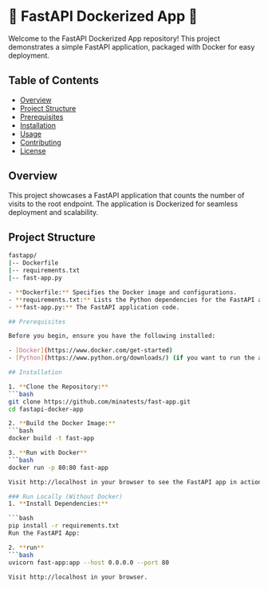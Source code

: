 # 🐳 FastAPI Dockerized App 🚀

Welcome to the FastAPI Dockerized App repository! This project demonstrates a simple FastAPI application, packaged with Docker for easy deployment.

## Table of Contents

- [Overview](#overview)
- [Project Structure](#project-structure)
- [Prerequisites](#prerequisites)
- [Installation](#installation)
- [Usage](#usage)
- [Contributing](#contributing)
- [License](#license)

## Overview

This project showcases a FastAPI application that counts the number of visits to the root endpoint. The application is Dockerized for seamless deployment and scalability.

## Project Structure
   ```bash
   fastapp/
   |-- Dockerfile
   |-- requirements.txt
   |-- fast-app.py

- **Dockerfile:** Specifies the Docker image and configurations.
- **requirements.txt:** Lists the Python dependencies for the FastAPI app.
- **fast-app.py:** The FastAPI application code.

## Prerequisites

Before you begin, ensure you have the following installed:

- [Docker](https://www.docker.com/get-started)
- [Python](https://www.python.org/downloads/) (if you want to run the app locally without Docker)

## Installation

1. **Clone the Repository:**
   ```bash
   git clone https://github.com/minatests/fast-app.git
   cd fastapi-docker-app
   
2. **Build the Docker Image:**
   ```bash
   docker build -t fast-app

3. **Run with Docker**
   ```bash
   docker run -p 80:80 fast-app
  
Visit http://localhost in your browser to see the FastAPI app in action.

### Run Locally (Without Docker)
1. **Install Dependencies:**

   ```bash
   pip install -r requirements.txt
   Run the FastAPI App:

2. **run**
   ```bash
   uvicorn fast-app:app --host 0.0.0.0 --port 80
  
Visit http://localhost in your browser.
